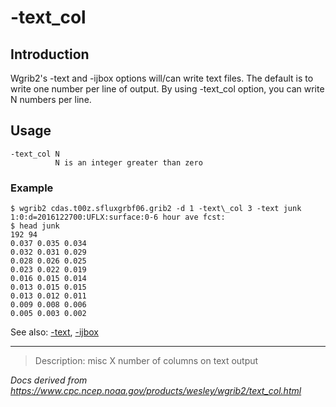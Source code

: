 # -text_col

## Introduction

Wgrib2's -text and -ijbox options
will/can write text files. The default is to write one number per line of output.
By using -text_col option, you can write N numbers per line.

## Usage

```
-text_col N
          N is an integer greater than zero
```

### Example

```
$ wgrib2 cdas.t00z.sfluxgrbf06.grib2 -d 1 -text\_col 3 -text junk
1:0:d=2016122700:UFLX:surface:0-6 hour ave fcst:
$ head junk
192 94
0.037 0.035 0.034
0.032 0.031 0.029
0.028 0.026 0.025
0.023 0.022 0.019
0.016 0.015 0.014
0.013 0.015 0.015
0.013 0.012 0.011
0.009 0.008 0.006
0.005 0.003 0.002
```

See also:
[-text](./text.md),
[-ijbox](./ijbox.md)

---

> Description: misc X number of columns on text output

_Docs derived from <https://www.cpc.ncep.noaa.gov/products/wesley/wgrib2/text_col.html>_
